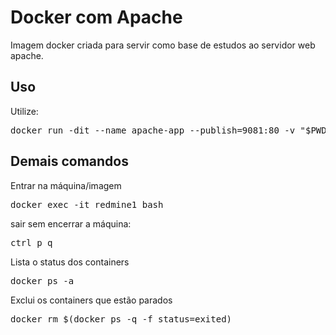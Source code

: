 # Docker com Apache

Imagem docker criada para servir como base de estudos ao servidor web apache.

## Uso

Utilize:
<pre>
docker run -dit --name apache-app --publish=9081:80 -v "$PWD":/usr/local/apache2/htdocs/ chicocx/docker-apache
</pre>

## Demais comandos

Entrar na máquina/imagem
<pre>
docker exec -it redmine1 bash 
</pre>

sair sem encerrar a máquina: 
<pre>
ctrl p q
</pre>

Lista o status dos containers 
<pre>
docker ps -a
</pre>

Exclui os containers que estão parados

<pre>
docker rm $(docker ps -q -f status=exited)
</pre>

